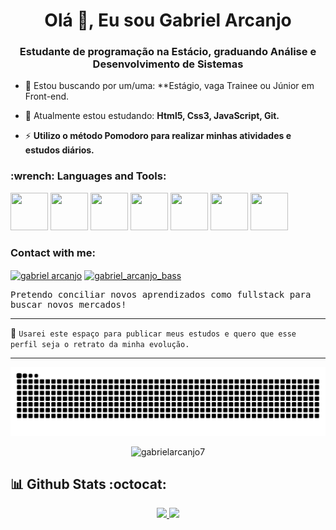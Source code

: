 <h1 align="center">Olá 👋, Eu sou Gabriel Arcanjo</h1>
<h3 align="center">Estudante de programação na Estácio, graduando Análise e Desenvolvimento de Sistemas</h3>

- 🔭 Estou buscando por um/uma: **Estágio, vaga Trainee ou Júnior em Front-end.

- 🌱 Atualmente estou estudando: **Html5, Css3, JavaScript, Git.**

- ⚡ **Utilizo o método Pomodoro para realizar minhas atividades e estudos diários.**

<h3 align="left"> :wrench: Languages and Tools:</h3>
<p align="left">
<img src="https://cdn.jsdelivr.net/gh/devicons/devicon/icons/html5/html5-original.svg"  width="60" height="60"/>
<img src="https://cdn.jsdelivr.net/gh/devicons/devicon/icons/css3/css3-original.svg" width="60" height="60"/>
<img src="https://cdn.jsdelivr.net/gh/devicons/devicon/icons/javascript/javascript-original.svg" width="60" height="60"/>
<img src="https://cdn.jsdelivr.net/gh/devicons/devicon/icons/sass/sass-original.svg" width="60" height="60"/>
<img src="https://cdn.jsdelivr.net/gh/devicons/devicon/icons/bootstrap/bootstrap-original.svg"
 width="60" height="60"/>
<img src="https://cdn.jsdelivr.net/gh/devicons/devicon/icons/vscode/vscode-original.svg" width="60" height="60">
<img src="https://cdn.jsdelivr.net/gh/devicons/devicon/icons/git/git-original.svg" width="60" height="60">


<h3 align="left">Contact with me:</h3>
<p align="left">
<a href="https://github.com/gabrielarcanjo7" target="blank"><img align="center" src="https://raw.githubusercontent.com/rahuldkjain/github-profile-readme-generator/master/src/images/icons/Social/devto.svg" alt="gabriel arcanjo" height="50" width="50"/></a>
<a href="https://instagram.com/gabriel_arcanjo_bass" target="blank"><img align="center" src="https://raw.githubusercontent.com/rahuldkjain/github-profile-readme-generator/master/src/images/icons/Social/instagram.svg" alt="gabriel_arcanjo_bass" height="50" width="50" /></a>
</p>

<samp>



Pretendo conciliar novos aprendizados como fullstack para buscar novos mercados!

</samp>



---


:rocket: `Usarei este espaço para publicar meus estudos e quero que esse perfil seja o retrato da minha evolução.`

 

---


<div  class="snake"  align="center">

  

![Snake animation](https://github.com/walterowisk/walterowisk/blob/output/github-contribution-grid-snake.svg)

</div>
<p  class="Profile Views Badge"  align="center"> <img  src="https://komarev.com/ghpvc/?username=gabrielarcanjo7&label=Profile%20views&color=bb9af7&style=for-the-badge"  alt="gabrielarcanjo7" />
</p>
  

## :bar_chart: Github Stats :octocat:

<div  align="center"  style="display: inline_block">
<a  href="https://github.com/gabrielarcanjo7">
<img  height="180em"  src="https://github-readme-stats.vercel.app/api?username=gabrielarcanjo7&show_icons=true&theme=tokyonight&include_all_commits=true&count_private=true"/>
<img  height="180em"  src="https://github-readme-stats.vercel.app/api/top-langs/?username=gabrielarcanjo7&layout=compact&langs_count=7&theme=tokyonight"/>
</div>
